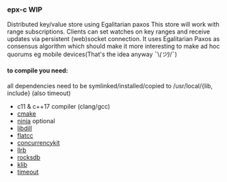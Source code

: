 ### epx-c WIP

Distributed key/value store using Egalitarian paxos
This store will work with range subscriptions.
Clients can set watches on key ranges and receive updates via persistent (web)socket connection.
It uses Egalitarian Paxos as consensus algorithm which should make it more interesting to make ad hoc 
quorums eg mobile devices(That's the idea anyway ¯\\_(ツ)_/¯)

#### to compile you need:
all dependencies need to be symlinked/installed/copied to /usr/local/{lib, include} (also timeout)
- c11 & c++17 compiler (clang/gcc)
- [cmake](https://cmake.org/)
- [ninja](https://ninja-build.org/) optional
- [libdill](https://github.com/sustrik/libdill)
- [flatcc](https://github.com/dvidelabs/flatcc)
- [concurrencykit](https://github.com/concurrencykit/ck)
- [llrb](https://github.com/mjolk/llrb-interval.git)
- [rocksdb](https://github.com/facebook/rocksdb)
- [klib](https://github.com/attractivechaos/klib)
- [timeout](https://github.com/wahern/timeout)
   

